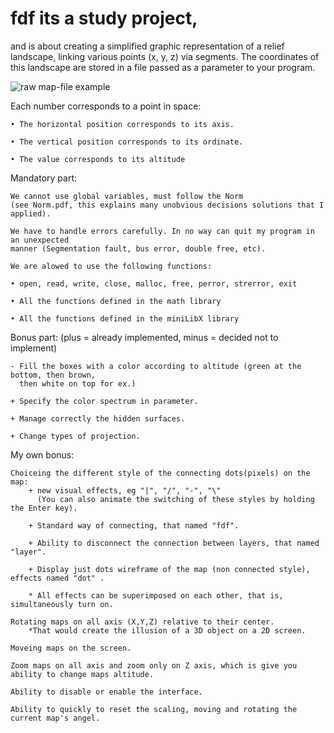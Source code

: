 # fdf its a study project,
and is about creating a simplified graphic representation of a relief landscape,
linking various points (x, y, z) via segments. 
The coordinates of this landscape are stored in a file passed as a parameter to your program.

![raw map-file example](https://github.com/roma4004/fdf/raw/master/img/map_example.png)

Each number corresponds to a point in space:

	• The horizontal position corresponds to its axis.

	• The vertical position corresponds to its ordinate.

	• The value corresponds to its altitude


Mandatory part:

	We cannot use global variables, must follow the Norm
	(see Norm.pdf, this explains many unobvious decisions solutions that I applied).
  
	We have to handle errors carefully. In no way can quit my program in an unexpected
  	manner (Segmentation fault, bus error, double free, etc).
  
	We are alowed to use the following functions:

	• open, read, write, close, malloc, free, perror, strerror, exit
	
	• All the functions defined in the math library
	
	• All the functions defined in the miniLibX library
	

Bonus part: (plus = already implemented, minus = decided not to implement)
  
	- Fill the boxes with a color according to altitude (green at the bottom, then brown,
	  then white on top for ex.)

	+ Specify the color spectrum in parameter.

	+ Manage correctly the hidden surfaces.

	+ Change types of projection.

My own bonus:

	Choiceing the different style of the connecting dots(pixels) on the map:
		+ new visual effects, eg "|", "/", "-", "\" 
		  (You can also animate the switching of these styles by holding the Enter key).
		  
		+ Standard way of connecting, that named "fdf".
		
		+ Ability to disconnect the connection between layers, that named "layer".
		
		+ Display just dots wireframe of the map (non connected style), effects named "dot" .
		
		* All effects can be superimposed on each other, that is, simultaneously turn on.
			
	Rotating maps on all axis (X,Y,Z) relative to their center. 
		*That would create the illusion of a 3D object on a 2D screen.
		
	Moveing maps on the screen. 
	
	Zoom maps on all axis and zoom only on Z axis, which is give you ability to change maps altitude.
	
	Ability to disable or enable the interface.
	
	Ability to quickly to reset the scaling, moving and rotating the current map's angel.
	
	
	
